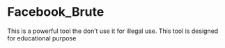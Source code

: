 # Facebook_Brute
This is a powerful tool the don’t use it for illegal use. This tool is designed for educational purpose
